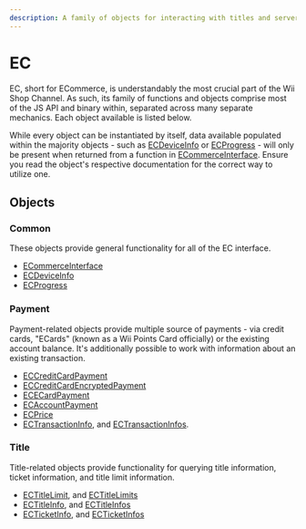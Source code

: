 ```yaml
---
description: A family of objects for interacting with titles and servers
---
```


# EC

EC, short for ECommerce, is understandably the most crucial part of the Wii Shop Channel. As such, its family of functions and objects comprise most of the JS API and binary within, separated across many separate mechanics. Each object available is listed below.

While every object can be instantiated by itself, data available populated within the majority objects - such as [ECDeviceInfo](ecdeviceinfo.md) or [ECProgress](ecprogress.md) - will only be present when returned from a function in [ECommerceInterface](ecommerceinterface.md). Ensure you read the object's respective documentation for the correct way to utilize one.

## Objects

### Common

These objects provide general functionality for all of the EC interface.

* [ECommerceInterface](ecommerceinterface.md)
* [ECDeviceInfo](ecdeviceinfo.md)
* [ECProgress](ecprogress.md)

### Payment

Payment-related objects provide multiple source of payments - via credit cards, "ECards" (known as a Wii Points Card officially) or the existing account balance. It's additionally possible to work with information about an existing transaction.

* [ECCreditCardPayment](payment-objects/eccreditcardpayment.md)
* [ECCreditCardEncryptedPayment](payment-objects/eccreditcardencryptedpayment.md)
* [ECECardPayment](payment-objects/ececardpayment.md)
* [ECAccountPayment](payment-objects/ecaccountpayment.md)
* [ECPrice](payment-objects/ecprice.md)
* [ECTransactionInfo](payment-objects/ectransactioninfo.md), and [ECTransactionInfos](payment-objects/ectransactioninfo.md#ectransactioninfo).

### Title

Title-related objects provide functionality for querying title information, ticket information, and title limit information.

* [ECTitleLimit](title-objects/ectitlelimit.md), and [ECTitleLimits](title-objects/ectitlelimit.md#ectitlelimits)
* [ECTitleInfo](title-objects/ectitleinfo.md), and [ECTitleInfos](title-objects/ectitleinfo.md#ectitleinfos)
* [ECTicketInfo](title-objects/ecticketinfo.md), and [ECTicketInfos](title-objects/ecticketinfo.md#ecticketinfos)

